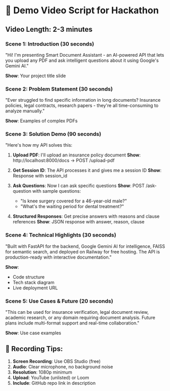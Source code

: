 # 🎥 Demo Video Script for Hackathon

## Video Length: 2-3 minutes

### Scene 1: Introduction (30 seconds)
"Hi! I'm presenting Smart Document Assistant - an AI-powered API that lets you upload any PDF and ask intelligent questions about it using Google's Gemini AI."

**Show**: Your project title slide

### Scene 2: Problem Statement (30 seconds)
"Ever struggled to find specific information in long documents? Insurance policies, legal contracts, research papers - they're all time-consuming to analyze manually."

**Show**: Examples of complex PDFs

### Scene 3: Solution Demo (90 seconds)
"Here's how my API solves this:

1. **Upload PDF**: I'll upload an insurance policy document
   **Show**: http://localhost:8000/docs → POST /upload-pdf
   
2. **Get Session ID**: The API processes it and gives me a session ID
   **Show**: Response with session_id
   
3. **Ask Questions**: Now I can ask specific questions
   **Show**: POST /ask-question with sample questions:
   - "Is knee surgery covered for a 46-year-old male?"
   - "What's the waiting period for dental treatment?"
   
4. **Structured Responses**: Get precise answers with reasons and clause references
   **Show**: JSON response with answer, reason, clause

### Scene 4: Technical Highlights (30 seconds)
"Built with FastAPI for the backend, Google Gemini AI for intelligence, FAISS for semantic search, and deployed on Railway for free hosting. The API is production-ready with interactive documentation."

**Show**: 
- Code structure
- Tech stack diagram
- Live deployment URL

### Scene 5: Use Cases & Future (20 seconds)
"This can be used for insurance verification, legal document review, academic research, or any domain requiring document analysis. Future plans include multi-format support and real-time collaboration."

**Show**: Use case examples

## 📝 Recording Tips:
1. **Screen Recording**: Use OBS Studio (free)
2. **Audio**: Clear microphone, no background noise
3. **Resolution**: 1080p minimum
4. **Upload**: YouTube (unlisted) or Loom
5. **Include**: GitHub repo link in description
